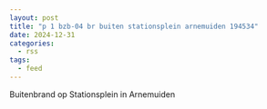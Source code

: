 ```yaml
---
layout: post
title: "p 1 bzb-04 br buiten stationsplein arnemuiden 194534"
date: 2024-12-31
categories: 
  - rss
tags: 
  - feed
---
```


Buitenbrand op Stationsplein in Arnemuiden

